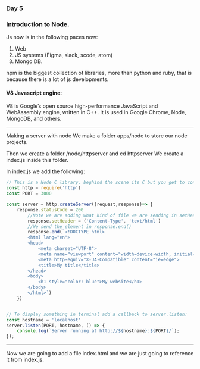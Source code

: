 ### Day 5
### Introduction to Node.

Js now is in the following paces now:
1. Web 
2. JS systems (Figma, slack, scode, atom)
3. Mongo DB.

npm is the biggest collection of libraries, more than python and ruby, that is because there is a lot of js developments. 

#### V8 Javascript engine:
V8 is Google’s open source high-performance JavaScript and WebAssembly engine, written in C++. It is used in Google Chrome, Node, MongoDB, and others. 


---
Making a server with node
We make a folder apps/node to store our node projects. 

Then we create a folder /node/httpserver and cd httpserver
We create a index.js inside this folder. 

In index.js we add the following:

```javascript
// This is a Node C library, beghind the scene its C but you get to configure it with javascript.
const http = require('http')
const PORT = 3000

const server = http.createServer((request,response)=> {
    response.statusCode = 200
        //Note we are adding what kind of file we are sending in setHeader
        response.setHeader = ('Content-Type', 'text/html')
        //We send the element in response.end()
        response.end(`<!DOCTYPE html>
        <html lang="en">
        <head>
            <meta charset="UTF-8">
            <meta name="viewport" content="width=device-width, initial-scale=1.0">
            <meta http-equiv="X-UA-Compatible" content="ie=edge">
            <title>My title</title>
        </head>
        <body>
            <h1 style="color: blue">My website</h1>
        </body>
        </html>`)
    })


// To display something in terminal add a callback to server.listen:  
const hostname = 'localhost'
server.listen(PORT, hostname, () => {
    console.log(`Server running at http://${hostname}:${PORT}/`);
});

```

---
Now we are going to add a file index.html and we are just going to reference it from index.js. 



